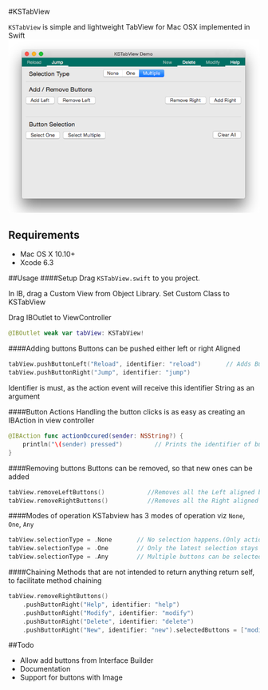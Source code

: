 #KSTabView

`KSTabView` is simple and lightweight TabView for Mac OSX implemented in Swift
![](./demo.png)

## Requirements
- Mac OS X 10.10+
- Xcode 6.3

##Usage
####Setup
Drag `KSTabView.swift` to you project.

In IB, drag a Custom View from Object Library. Set Custom Class to KSTabView

Drag IBOutlet to ViewController
```swift
@IBOutlet weak var tabView: KSTabView!
```
####Adding buttons
Buttons can be pushed either left or right Aligned
```swift
tabView.pushButtonLeft("Reload", identifier: "reload")       // Adds Button with title "Reload" and identifier "reload" aligned Left
tabView.pushButtonRight("Jump", identifier: "jump")
```
Identifier is must, as the action event will receive this identifier String as an argument

####Button Actions
Handling the button clicks is as easy as creating an IBAction in view controller
```swift
@IBAction func actionOccured(sender: NSString?) {
    println("\(sender) pressed")         // Prints the identifier of button that is clicked
}

```
####Removing buttons
Buttons can be removed, so that new ones can be added
```swift
tabView.removeLeftButtons()            //Removes all the Left aligned buttons
tabView.removeRightButtons()           //Removes all the Right aligned buttons
```
####Modes of operation
KSTabview has 3 modes of operation viz `None`, `One`, `Any`
```swift
tabView.selectionType = .None       // No selection happens.(Only action triggers)
tabView.selectionType = .One        // Only the latest selection stays
tabView.selectionType = .Any        // Multiple buttons can be selected
```
####Chaining
Methods that are not intended to return anything return self, to facilitate method chaining
```swift
tabView.removeRightButtons()
    .pushButtonRight("Help", identifier: "help")
    .pushButtonRight("Modify", identifier: "modify")
    .pushButtonRight("Delete", identifier: "delete")
    .pushButtonRight("New", identifier: "new").selectedButtons = ["modify"]
```
##Todo
- Allow add buttons from Interface Builder
- Documentation
- Support for buttons with Image
